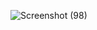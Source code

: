 ![Screenshot (98)](https://github.com/rahulkumarj/Realtime-chat-app/assets/105069418/1bfd67c0-7e1d-41f7-a62b-556df6715a2c)

